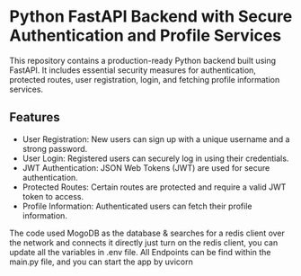 
# Python FastAPI Backend with Secure Authentication and Profile Services



This repository contains a production-ready Python backend built using FastAPI. It includes essential security measures for authentication, protected routes, user registration, login, and fetching profile information services.

## Features

- User Registration: New users can sign up with a unique username and a strong password.
- User Login: Registered users can securely log in using their credentials.
- JWT Authentication: JSON Web Tokens (JWT) are used for secure authentication.
- Protected Routes: Certain routes are protected and require a valid JWT token to access.
- Profile Information: Authenticated users can fetch their profile information.

The code used MogoDB as the database & searches for a redis client over the network and connects it directly just turn on the redis client, you can update all the variables in .env file.
All Endpoints can be find within the main.py file, and you can start the app by uvicorn
